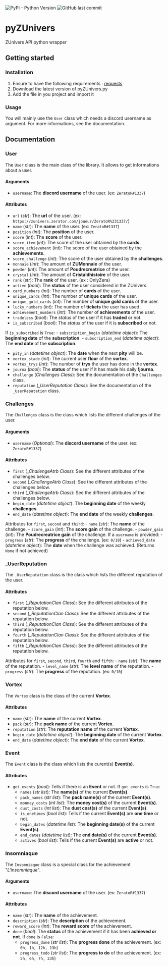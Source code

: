 ![PyPI - Python Version](https://img.shields.io/pypi/pyversions/red-discordbot) ![GitHub last commit](https://img.shields.io/github/last-commit/MalikAza/Aza-Cogs)

# pyZUnivers
ZUnivers API python wrapper

## Getting started
### Installation
1. Ensure to have the following requirements : [requests](https://pypi.org/project/requests/)
2. Download the latest version of pyZUnivers.py
3. Add the file in you project and import it
### Usage
You will mainly use the `User` class which needs a discord username as argument. For more informations, see the documentation.

## Documentation
### User
The `User` class is the main class of the library. It allows to get informations about a user.

#### Arguments
- `username`: The **discord username** of the user. (ex: `ZeratoR#1337`)
#### Attributes
- `url` (*str*): The **url** of the user. (ex: `https://zunivers.zerator.com/joueur/ZeratoR%231337/`)
- `name` (*str*): The **name** of the user. (ex: `ZeratoR#1337`)
- `position` (*int*): The **position** of the user.
- `score` (*int*): The **score** of the user.
- `score_item` (*int*): The score of the user obtained by the **cards**.
- `score_achievement` (*int*): The score of the user obtained by the **achievements**.
- `score_challenge` (*int*): The score of the user obtained by the **challenges**.
- `monnaie` (*int*): The amount of **ZUMonnaie** of the user.
- `powder` (*int*): The amount of **Poudrecreatrice** of the user.
- `crystal` (*int*): The amount of **Cristaldhistoire** of the user.
- `rank` (*str*): The **rank** of the user. (ex : OnlyZera)
- `active` (*bool*): The **status** of the user considered in the ZUnivers.
- `card_numbers` (*int*): The number of **cards** of the user.
- `unique_cards` (*int*): The number of **unique cards** of the user.
- `unique_gold_cards` (*int*): The number of **unique gold cards** of the user.
- `lucky_numbers` (*int*): The number of **tickets** the user has used.
- `achievement_numbers` (*int*): The number of **achievements** of the user.
- `tradeless` (*bool*): The *status* of the user if it has **traded** or not.
- `is_subscribed` (*bool*): The *status* of the user if it is **subscribed** or not.

If `is_subscribed` is `True`:
    - `subscription_begin` (*datetime object*): The **beginning date** of the **subscription**.
    - `subscription_end` (*datetime object*): The **end date** of the **subscription**.

- `pity_in` (*datetime object*): The **date** when the next **pity** will be.
- `vortex_stade` (*int*): The current user **floor** of the **vortex**.
- `vortex_trys` (*int*): The number of **trys** the user has done in the **vortex**.
- `journa` (*bool*): The **status** of the user if it has made his daily **!journa**.
- `challenge` (*Challenges Class*): See the documentation of the `Challenges` class.
- `reputation` (*_UserReputation Class*): See the documentation of the `_UserReputation` class.


### Challenges
The `Challenges` class is the class which lists the different challenges of the user.

#### Arguments
- `username` (*Optional*): The **discord username** of the user. (ex: `ZeratoR#1337`)
#### Attributes
- `first` (*_ChallengeAtrb Class*): See the different attributes of the challenges below.
- `second` (*_ChallengeAtrb Class*): See the different attributes of the challenges below.
- `third` (*_ChallengeAtrb Class*): See the different attributes of the challenges below.
- `begin_date` (*datetime object*): The **beginning date** of the weekly **challenges**.
- `end_date` (*datetime object*): The **end date** of the weekly **challenges**.

Attributes for `first`, `second` and `third`:
    - `name` (*str*): The **name** of the challenge.
    - `score_gain` (*int*): The **score gain** of the challenge.
    - `powder_gain` (*int*): The **Poudrecreatrice gain** of the challenge.
    If a `username` is provided:
        - `progress` (*str*): The **progress** of the challenge. (ex: `0/10`)
        - `achieved_date` (*datetime object*): The **date** when the challenge was achieved. (Returns `None` if not achieved)


### _UserReputation
The `_UserReputation` class is the class which lists the different reputation of the user.

#### Attributes
- `first` (*_ReputationClan Class*): See the different attributes of the reputation below.
- `second` (*_ReputationClan Class*): See the different attributes of the reputation below.
- `third` (*_ReputationClan Class*): See the different attributes of the reputation below.
- `fourth` (*_ReputationClan Class*): See the different attributes of the reputation below.
- `fifth` (*_ReputationClan Class*): See the different attributes of the reputation below.

Attributes for `first`, `second`, `third`, `fourth` and `fifth`:
    - `name` (*str*): The **name** of the reputation.
    - `level_name` (*str*): The **level name** of the reputation.
    - `progress` (*str*): The **progress** of the reputation. (ex: `0/10`)


### Vortex
The `Vortex` class is the class of the current **Vortex**.

#### Attributes
- `name` (*str*): The **name** of the current **Vortex**.
- `pack` (*str*): The **pack name** of the current **Vortex**.
- `reputation` (*str*): The **reputation name** of the current **Vortex**.
- `begin_date` (*datetime object*): The **beginning date** of the current **Vortex**.
- `end_date` (*datetime object*): The **end date** of the current **Vortex**.


### Event
The `Event` class is the class which lists the curent(s) **Event(s)**.

#### Attributes
- `got_events` (*bool*): Tells if there is an **Event** or not.
If `got_events` is `True`:
    - `names` (*str list*): The **name(s)** of the current **Event(s)**.
    - `pack_names` (*str list*): The **pack name(s)** of the current **Event(s)**.
    - `monney_costs` (*int list*): The **money cost(s)** of the current **Event(s)**.
    - `dust_costs` (*int list*): The **dust cost(s)** of the current **Event(s)**.
    - `is_onetimes` (*bool list*): Tells if the current **Event(s)** are **one time** or not.
    - `begin_dates` (*datetime list*): The **beginning date(s)** of the current **Event(s)**.
    - `end_dates` (*datetime list*): The **end date(s)** of the current **Event(s)**.
    - `actives` (*bool list*): Tells if the current **Event(s)** are **active** or not.


### Insomniaque
The `Insomniaque` class is a special class for the achievement "*L'insomniaque*".

#### Arguments
- `username`: The **discord username** of the user. (ex: `ZeratoR#1337`)
#### Attributes
- `name` (*str*): The **name** of the achievement.
- `description` (*str*): The **description** of the achievement.
- `reward_score` (*int*): The **reward score** of the achievement.
- `done` (*bool*): The **status** of the achievement if it has been **achieved or not**.
If `done` is `False`:
    - `progress_done` (*str list*): The **progress done** of the achievement. (ex: `0h, 1h, 12h, 13h`)
    - `progress_todo` (*str list*): The **progress to do** of the achievement. (ex: `5h, 6h, 7h, 23h`)